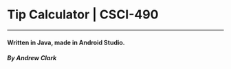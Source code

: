 # Tip Calculator | CSCI-490
---
#### Written in Java, made in Android Studio.
##### By Andrew Clark
